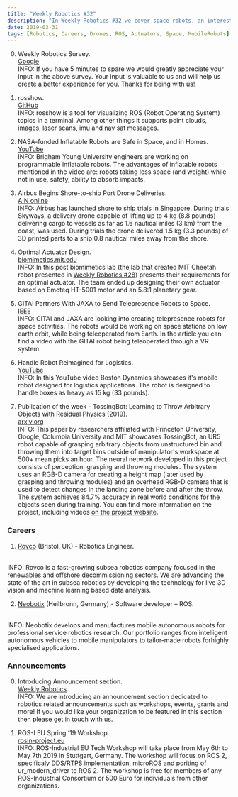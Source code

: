 ```yaml
---
title: "Weekly Robotics #32"
description: "In Weekly Robotics #32 we cover space robots, an interesting ROS library, shore-to-ship drone deliveries, actuator design and more!"
date: 2019-03-31
tags: [Robotics, Careers, Drones, ROS, Actuators, Space, MobileRobots]
---
```


0) Weekly Robotics Survey.
<br>[Google](https://docs.google.com/forms/d/e/1FAIpQLSdW6tDASPUfHaJXpQsw7ghIluMtP_aB5CBs8kiMnghyTMm1uA/viewform?usp=sf_link)<br>
INFO: If you have 5 minutes to spare we would greatly appreciate your input in the above survey. Your input is valuable to us and will help us create a better experience for you. Thanks for being with us!

1) rosshow.
<br>[GitHub](https://github.com/dheera/rosshow)<br>
INFO: rosshow is a tool for visualizing ROS (Robot Operating System) topics in a terminal. Among other things it supports point clouds, images, laser scans, imu and nav sat messages.

2) NASA-funded Inflatable Robots are Safe in Space, and in Homes.
<br>[YouTube](https://youtu.be/pjx9m5mONrE)<br>
INFO: Brigham Young University engineers are working on programmable inflatable robots. The advantages of inflatable robots mentioned in the video are: robots taking less space (and weight) while not in use, safety, ability to absorb impacts.

3) Airbus Begins Shore-to-ship Port Drone Deliveries.
<br>[AIN online](https://www.ainonline.com/aviation-news/business-aviation/2019-03-15/airbus-begins-shore-ship-port-drone-deliveries)<br>
INFO: Airbus has launched shore to ship trials in Singapore. During trials Skyways, a delivery drone capable of lifting up to 4 kg (8.8 pounds) delivering cargo to vessels as far as 1.6 nautical miles (3 km) from the coast, was used. During trials the drone delivered 1.5 kg (3.3 pounds) of 3D printed parts to a ship 0.8 nautical miles away from the shore.

4) Optimal Actuator Design.
<br>[biomimetics.mit.edu](https://biomimetics.mit.edu/research/optimal-actuator-design)<br>
INFO: In this post biomimetics lab (the lab that created MIT Cheetah robot presented in [Weekly Robotics #28](https://weeklyrobotics.com/weekly-robotics-28)) presents their requirements for an optimal actuator. The team ended up designing their own actuator based on Emoteq HT-5001 motor and an 5.8:1 planetary gear.

5) GITAI Partners With JAXA to Send Telepresence Robots to Space.
<br>[IEEE](https://spectrum.ieee.org/automaton/robotics/space-robots/gitai-partners-with-jaxa-to-send-telepresence-robots-to-space)<br>
INFO: GITAI and JAXA are looking into creating telepresence robots for space activities. The robots would be working on space stations on low earth orbit, while being teleoperated from Earth. In the article you can find a video with the GITAI robot being teleoperated through a VR system.

6) Handle Robot Reimagined for Logistics.
<br>[YouTube](https://youtu.be/5iV_hB08Uns)<br>
INFO: In this YouTube video Boston Dynamics showcases it's mobile robot designed for logistics applications. The robot is designed to handle boxes as heavy as 15 kg (33 pounds).

7) Publication of the week - TossingBot: Learning to Throw Arbitrary Objects with Residual Physics (2019).
<br>[arxiv.org](https://arxiv.org/abs/1903.11239)<br>
INFO: This paper by researchers affiliated with Princeton University, Google, Columbia University and MIT showcases TossingBot, an UR5 robot capable of grasping arbitrary objects from unstructured bin and throwing them into target bins outside of manipulator's workspace at 500+ mean picks an hour. The neural network developed in this project consists of perception, grasping and throwing modules. The system uses an RGB-D camera for creating a height map (later used by grasping and throwing modules) and an overhead RGB-D camera that is used to detect changes in the landing zone before and after the throw. The system achieves 84.7% accuracy in real world conditions for the objects seen during training. You can find more information on the project, including videos [on the project website](https://tossingbot.cs.princeton.edu/).

### Careers

1) [Rovco](https://rovco.workable.com/jobs/957519) (Bristol, UK) - Robotics Engineer.
<br>
INFO: Rovco is a fast-growing subsea robotics company focused in the renewables and offshore decommissioning sectors. We are advancing the state of the art in subsea robotics by developing the technology for live 3D vision and machine learning based data analysis.

2) [Neobotix](https://www.neobotix-robots.com/fileadmin/files/unternehmen/Stellenanzeigen/Ausschreibung_Softwareentwickler_ID19-1_en.pdf) (Heilbronn, Germany) - Software developer – ROS.
<br>
INFO: Neobotix develops and manufactures mobile autonomous robots for professional service robotics research. Our portfolio ranges from intelligent autonomous vehicles to mobile manipulators to tailor-made robots forhighly specialised applications.

### Announcements

0) Introducing Announcement section.
<br>[Weekly Robotics](https://weeklyrobotics.com/About)<br>
INFO: We are introducing an announcement section dedicated to robotics related announcements such as workshops, events, grants and more! If you would like your organization to be featured in this section then please [get in touch](mailto:contact@weeklyrobotics.com) with us.

1) ROS-I EU Spring ’19 Workshop.
<br>[rosin-project.eu](http://rosin-project.eu/event/ros-i-eu-spring-19-workshop)<br>
INFO: ROS-Industrial EU Tech Workshop will take place from May 6th to May 7th 2019 in Stuttgart, Germany. The workshop will focus on ROS 2, specificaly DDS/RTPS implementation, microROS and poriting of ur_modern_driver to ROS 2. The workshop is free for members of any ROS-Industrial Consortium or 500 Euro for individuals from other organizations.
